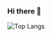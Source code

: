 ### Hi there 👋

<!--
**usrnamer/usrnamer** is a ✨ _special_ ✨ repository because its `README.md` (this file) appears on your GitHub profile.

Here are some ideas to get you started:

- 🔭 I’m currently working on ...
- 🌱 I’m currently learning ...
- 👯 I’m looking to collaborate on ...
- 🤔 I’m looking for help with ...
- 💬 Ask me about ...
- 📫 How to reach me: ...
- 😄 Pronouns: ...
- ⚡ Fun fact: ...
-->

<!-- https://github.com/anuraghazra/github-readme-stats -->
![Top Langs](https://github-readme-stats.vercel.app/api/top-langs/?username=usrnamer&layout=compact&show_icons=true&border_color=0D1117&bg_color=0D1117)
